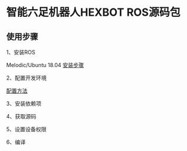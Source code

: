 # 智能六足机器人HEXBOT ROS源码包
使用步骤
----
1、安装ROS

Melodic/Ubuntu 18.04 [安装步骤](http://wiki.ros.org/melodic/Installation/Ubuntu) 

2、配置开发环境

[配置方法](http://wiki.ros.org/ROS/Tutorials/InstallingandConfiguringROSEnvironment)

3、安装依赖项

4、获取源码

5、设置设备权限

6、编译
